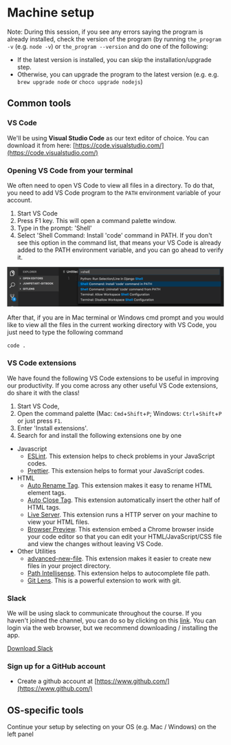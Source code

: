 # Machine setup

Note: During this session, if you see any errors saying the program is already installed, check the version of the program \(by running `the_program -v` \(e.g. `node -v`\) or `the_program --version` and do one of the following:

* If the latest version is installed, you can skip the installation/upgrade step.
* Otherwise, you can upgrade the program to the latest version \(e.g. e.g. `brew upgrade node` or `choco upgrade nodejs`\)

## Common tools

### VS Code

We'll be using **Visual Studio Code** as our text editor of choice. You can download it from here: [https://code.visualstudio.com/](https://code.visualstudio.com/)

### Opening VS Code from your terminal

We often need to open VS Code to view all files in a directory. To do that, you need to add VS Code program to the `PATH` environment variable of your account.

1. Start VS Code 
2. Press F1 key. This will open a command palette window.
3. Type in the prompt: 'Shell' 
4. Select 'Shell Command: Install 'code' command in PATH. If you don't see this option in the command list, that means your VS Code is already added to the PATH environment variable, and you can go ahead to verify it.

![add vs code to path](../.gitbook/assets/add_vscode_to_path.png)

After that, if you are in Mac terminal or Windows cmd prompt and you would like to view all the files in the current working directory with VS Code, you just need to type the following command

```shell
code .
```

### VS Code extensions

We have found the following VS Code extensions to be useful in improving our productivity. If you come across any other useful VS Code extensions, do share it with the class!

1. Start VS Code, 
2. Open the command palette \(Mac: `Cmd`+`Shift`+`P`; Windows: `Ctrl`+`Shift`+`P` or just press `F1`. 
3. Enter 'Install extensions'. 
4. Search for and install the following extensions one by one

* Javascript
  * [ESLint](https://marketplace.visualstudio.com/items?itemName=dbaeumer.vscode-eslint). This extension helps to check problems in your JavaScript codes.
  * [Prettier](https://marketplace.visualstudio.com/items?itemName=esbenp.prettier-vscode). This extension helps to format your JavaScript codes.
* HTML
  * [Auto Rename Tag](https://marketplace.visualstudio.com/items?itemName=formulahendry.auto-rename-tag). This extension makes it easy to rename HTML element tags.
  * [Auto Close Tag](https://marketplace.visualstudio.com/items?itemName=formulahendry.auto-close-tag). This extension automatically insert the other half of HTML tags.
  * [Live Server](https://marketplace.visualstudio.com/items?itemName=ritwickdey.LiveServer). This extension runs a HTTP server on your machine to view your HTML files.
  * [Browser Preview](https://marketplace.visualstudio.com/items?itemName=auchenberg.vscode-browser-preview). This extension embed a Chrome browser inside your code editor so that you can edit your HTML/JavaScript/CSS file and view the changes without leaving VS Code.
* Other Utilities
  * [advanced-new-file](https://marketplace.visualstudio.com/items?itemName=patbenatar.advanced-new-file). This extension makes it easier to create new files in your project directory.
  * [Path Intellisense](https://marketplace.visualstudio.com/items?itemName=christian-kohler.path-intellisense). This extension helps to autocomplete file path.
  * [Git Lens](https://marketplace.visualstudio.com/items?itemName=eamodio.gitlens). This is a powerful extension to work with git.

### Slack

We will be using slack to communicate throughout the course. If you haven't joined the channel, you can do so by clicking on this [link](https://join.slack.com/t/jumpstart-2/shared_invite/enQtMzYzODcwODMxNjA0LTkzOTA1M2UyNTRlNDZiNjdhY2I2OTk3NTU2NDI4YWM0NWJiZjYyMDUwMjEwYTg0YzNkZTRlYWE0NWU5ODE1YzA). You can login via the web browser, but we recommend downloading / installing the app.

[Download Slack](https://slack.com/downloads)

### Sign up for a GitHub  account

* Create a github account at [https://www.github.com/](https://www.github.com/)

## OS-specific tools

Continue your setup by selecting on your OS \(e.g. Mac / Windows\) on the left panel

